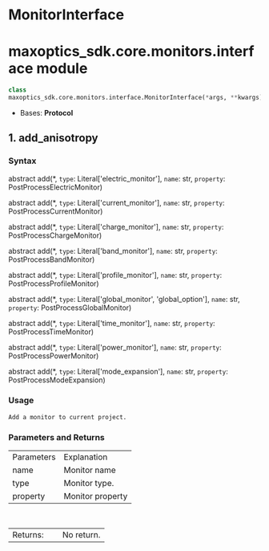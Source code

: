 # MonitorInterface

# maxoptics_sdk.core.monitors.interface module

```py
class 
maxoptics_sdk.core.monitors.interface.MonitorInterface(*args, **kwargs)
```

- Bases: **Protocol**
  
## 1. add_anisotropy

### Syntax

abstract add(*, `type`: Literal['electric_monitor'], `name`: str, `property`: PostProcessElectricMonitor)

abstract add(*, `type`: Literal['current_monitor'], `name`: str, `property`: PostProcessCurrentMonitor)

abstract add(*, `type`: Literal['charge_monitor'], `name`: str, `property`: PostProcessChargeMonitor)

abstract add(*, `type`: Literal['band_monitor'], `name`: str, `property`: PostProcessBandMonitor)

abstract add(*, `type`: Literal['profile_monitor'], `name`: str, `property`: PostProcessProfileMonitor)

abstract add(*, `type`: Literal['global_monitor', 'global_option'], `name`: str, `property`: PostProcessGlobalMonitor)

abstract add(*, `type`: Literal['time_monitor'], `name`: str, `property`: PostProcessTimeMonitor)

abstract add(*, `type`: Literal['power_monitor'], `name`: str, `property`: PostProcessPowerMonitor)

abstract add(*, `type`: Literal['mode_expansion'], `name`: str, `property`: PostProcessModeExpansion)

### Usage

`Add a monitor to current project.`

### Parameters and Returns

<table class="custom-table">
  <tr>
    <td class="typeface">Parameters</td>
    <td class="typeface">Explanation</td>
  </tr>
  <tr>
    <td>name</td>
    <td>Monitor name</td>
  </tr>
  <tr>
    <td>type</td>
    <td style={{width: '50rem'}}>Monitor type.
    </td>
  </tr>
  <tr>
    <td>property</td>
    <td>Monitor property</td>
  </tr>
</table>

<br/>
<table class="custom-table">
  <tr>
    <td class="typeface">Returns:&nbsp &nbsp;&nbsp;&nbsp;</td>
    <td class="typeface">No return.</td>
  </tr>
</table>

<!-- ### Example

```py
mt = pj.Material()
mt.add_anisotropy(name="LN", fitting=None,
      data=[(wavelength * 1e-6, 2.211, 0, 2.138, 0, 2.211, 0)], order=2
      )
``` -->









